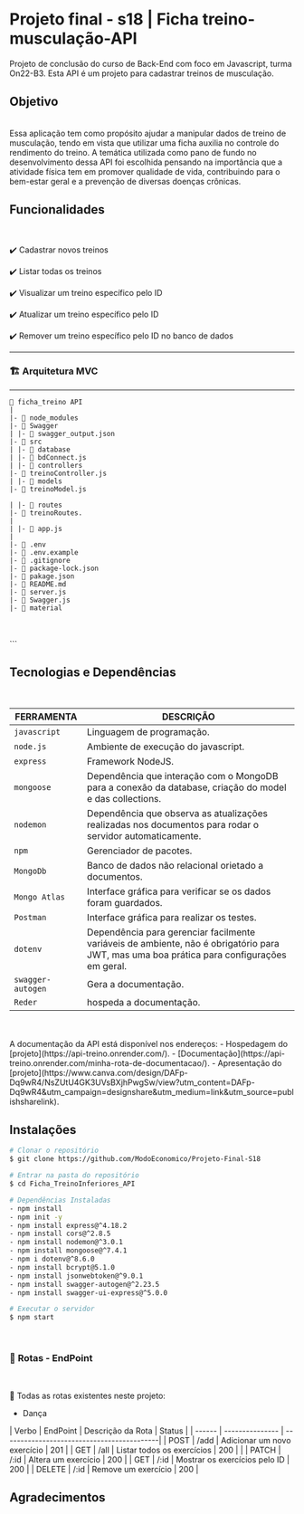 # Projeto final - s18 | Ficha treino-musculação-API </b>

Projeto de conclusão do curso de Back-End com foco em Javascript, turma On22-B3. Esta API é um projeto para cadastrar treinos de musculação.


## <b> Objetivo </b>
</br>
Essa aplicação tem como propósito ajudar a manipular dados de treino de musculação, tendo em vista que utilizar uma ficha auxilia no controle do rendimento do treino. A temática utilizada como pano de fundo no desenvolvimento dessa API foi escolhida pensando na importância que a atividade física tem em promover qualidade de vida, contribuindo para o bem-estar geral e a prevenção de diversas doenças crônicas.


## <b> Funcionalidades </b>
</br>

✔️ Cadastrar novos treinos

✔️ Listar todas os treinos

✔️ Visualizar um treino específico pelo ID

✔️ Atualizar um treino específico pelo ID

✔️ Remover um treino específico pelo ID no banco de dados

________________________________________
### 🏗️ **Arquitetura MVC**
________________________________________

```
📁 ficha_treino API
|
|- 📁 node_modules
|- 📁 Swagger
| |- 📄 swagger_output.json
|- 📁 src
| |- 📁 database
| |- 📄 bdConnect.js
| |- 📁 controllers
|- 📄 treinoController.js
| |- 📁 models
|- 📄 treinoModel.js

| |- 📁 routes
|- 📄 treinoRoutes.
|
| |- 📄 app.js
|
|- 📄 .env
|- 📄 .env.example
|- 📄 .gitignore
|- 📄 package-lock.json
|- 📄 pakage.json
|- 📄 README.md
|- 📄 server.js
|- 📄 Swagger.js
|- 📁 material
```
<br>

<br>
```
</br>

## <b> Tecnologias e Dependências </b>
</br>

| FERRAMENTA   |  DESCRIÇÃO |
| --- | --- |
| `javascript` | Linguagem de programação. |
| `node.js`    | Ambiente de execução do javascript.|
| `express`    | Framework NodeJS. |
| `mongoose`   | Dependência que interação com o MongoDB para a conexão da database, criação do model e das collections.|
| `nodemon`    | Dependência que observa as atualizações realizadas nos documentos para rodar o servidor automaticamente.|
| `npm`| Gerenciador de pacotes.|
| `MongoDb`    | Banco de dados não relacional orietado a documentos.|
| `Mongo Atlas`| Interface gráfica para verificar se os dados foram guardados.|
| `Postman` | Interface gráfica para realizar os testes.|
| `dotenv`| Dependência  para gerenciar facilmente variáveis de ambiente, não é obrigatório para JWT, mas uma boa prática para configurações em geral.|
| `swagger-autogen`| Gera a documentação.|
| `Reder`| hospeda a documentação.|


</br>
</br>
A documentação da API está disponível nos endereços:
- Hospedagem do [projeto](https://api-treino.onrender.com/).
- [Documentação](https://api-treino.onrender.com/minha-rota-de-documentacao/).
- Apresentação do [projeto](https://www.canva.com/design/DAFp-Dq9wR4/NsZUtU4GK3UVsBXjhPwgSw/view?utm_content=DAFp-Dq9wR4&utm_campaign=designshare&utm_medium=link&utm_source=publishsharelink).

</br>

## <b> Instalações </b>

```bash
# Clonar o repositório
$ git clone https://github.com/ModoEconomico/Projeto-Final-S18

# Entrar na pasta do repositório
$ cd Ficha_TreinoInferiores_API

# Dependências Instaladas
- npm install
- npm init -y
- npm install express@^4.18.2
- npm install cors@^2.8.5
- npm install nodemon@^3.0.1
- npm install mongoose@^7.4.1
- npm i dotenv@^8.6.0
- npm install bcrypt@5.1.0
- npm install jsonwebtoken@^9.0.1
- npm install swagger-autogen@^2.23.5
- npm install swagger-ui-express@^5.0.0

# Executar o servidor
$ npm start
```
</br>

### 📌 **Rotas - EndPoint**

<br>

📢 Todas as rotas existentes neste projeto:

- Dança

| Verbo | EndPoint | Descrição da Rota | Status | 
| ------ | --------------- | -------------------------------------------|
| POST | /add | Adicionar um novo exercício | 201 |
| GET | /all | Listar todos os exercícios | 200 | |
| PATCH | /:id | Altera um exercício | 200 | 
| GET | /:id | Mostrar os exercícios pelo ID | 200 | 
| DELETE | /:id | Remove um exercício | 200 |
<br>

 ## <b> Agradecimentos </b>
</br>
